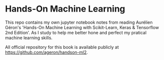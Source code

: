 # Hands-On Machine Learning
This repo contains my own jupyter notebook notes from reading Aurélien Géron's 'Hands-On Machine Learning with Scikit-Learn, Keras & Tensorflow 2nd Edition'. As I study to help me better hone and perfect my pratical machine learning skills. 

All official repository for this book is available publicly at https://github.com/ageron/handson-ml2.
